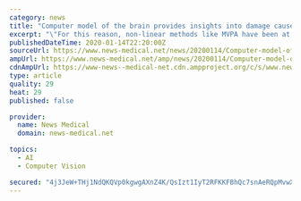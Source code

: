 ```yaml
---
category: news
title: "Computer model of the brain provides insights into damage caused by stroke, other injuries"
excerpt: "\"For this reason, non-linear methods like MVPA have been at the core of so-called 'Deep Learning' approaches behind technologies, such as the computer vision software required for self-driving cars.\" But MVPA uses brute force machine-learning techniques. The process is opportunistic, sometimes confusing coincidence with correlation. Even ideal ..."
publishedDateTime: 2020-01-14T22:20:00Z
sourceUrl: https://www.news-medical.net/news/20200114/Computer-model-of-the-brain-provides-insights-into-damage-caused-by-stroke-other-injuries.aspx
ampUrl: https://www.news-medical.net/amp/news/20200114/Computer-model-of-the-brain-provides-insights-into-damage-caused-by-stroke-other-injuries.aspx
cdnAmpUrl: https://www-news--medical-net.cdn.ampproject.org/c/s/www.news-medical.net/amp/news/20200114/Computer-model-of-the-brain-provides-insights-into-damage-caused-by-stroke-other-injuries.aspx
type: article
quality: 29
heat: 29
published: false

provider:
  name: News Medical
  domain: news-medical.net

topics:
  - AI
  - Computer Vision

secured: "4j3JeW+THj1NdQKQVp0kgwgAXnZ4K/QsIzt1IyT2RFKKFBhQc7snAeRQpMvwXKR0s/960spAJidKQabpODg/LVhljrMMTRdgc+CYW2wIQSW2w7oCAphl3Ung2kJ6MLlNIJ4qrXyIQgJSFB1Oa533KITa9N4S4B1dLlMep23oOutpU32aWW1/KqBOJLZhayffrC3OPleydlu0IMd0DHP/ksp1+NQIHcFg6OFy79LcgAuYVKh/lJYl7hDLfin5uGGhdbR0tVfs3eJX3rnfXiYL3bNAf5lFq7Z7rgC5G1dYCo4=;gHPFO9DhbheZhnf6bEoJmw=="
---
```


